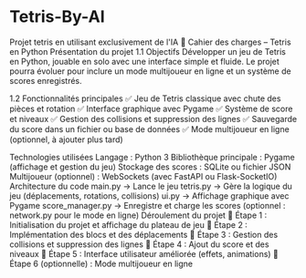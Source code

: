 # Tetris-By-AI
Projet tetris en utilisant exclusivement de l'IA
📄 Cahier des charges – Tetris en Python
Présentation du projet
1.1 Objectifs
Développer un jeu de Tetris en Python, jouable en solo avec une interface simple et fluide. Le projet pourra évoluer pour inclure un mode multijoueur en ligne et un système de scores enregistrés.

1.2 Fonctionnalités principales
✅ Jeu de Tetris classique avec chute des pièces et rotation
✅ Interface graphique avec Pygame
✅ Système de score et niveaux
✅ Gestion des collisions et suppression des lignes
✅ Sauvegarde du score dans un fichier ou base de données
✅ Mode multijoueur en ligne (optionnel, à ajouter plus tard)

Technologies utilisées
Langage : Python 3
Bibliothèque principale : Pygame (affichage et gestion du jeu)
Stockage des scores : SQLite ou fichier JSON
Multijoueur (optionnel) : WebSockets (avec FastAPI ou Flask-SocketIO)
Architecture du code
main.py → Lance le jeu
tetris.py → Gère la logique du jeu (déplacements, rotations, collisions)
ui.py → Affichage graphique avec Pygame
score_manager.py → Enregistre et charge les scores
(optionnel : network.py pour le mode en ligne)
Déroulement du projet
🔹 Étape 1 : Initialisation du projet et affichage du plateau de jeu
🔹 Étape 2 : Implémentation des blocs et des déplacements
🔹 Étape 3 : Gestion des collisions et suppression des lignes
🔹 Étape 4 : Ajout du score et des niveaux
🔹 Étape 5 : Interface utilisateur améliorée (effets, animations)
🔹 Étape 6 (optionnelle) : Mode multijoueur en ligne
